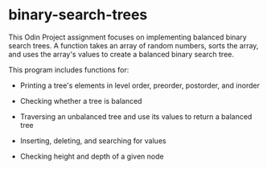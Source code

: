 # binary-search-trees

This Odin Project assignment focuses on implementing balanced binary search trees.  A function takes an array of random numbers, sorts the array, and uses the array's values to create a balanced binary search tree.

This program includes functions for:

- Printing a tree's elements in level order, preorder, postorder, and inorder

- Checking whether a tree is balanced

- Traversing an unbalanced tree and use its values to return a balanced tree 

- Inserting, deleting, and searching for values

- Checking height and depth of a given node